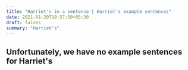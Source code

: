 ```yaml
---
title: "Harriet's in a sentence | Harriet's example sentences"
date: 2021-01-20T19:57:50+05:30
draft: falses
summary: "Harriet's"
---
```

## Unfortunately, we have no example sentences for Harriet's                 
